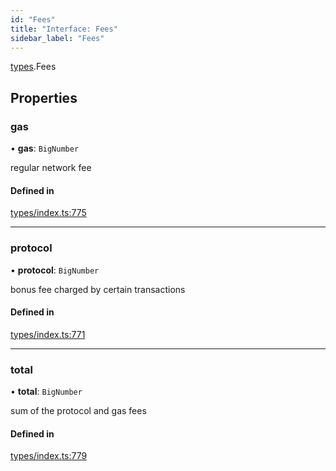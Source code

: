 ```yaml
---
id: "Fees"
title: "Interface: Fees"
sidebar_label: "Fees"
---
```


[types](../../../modules/Types/Types.md).Fees

## Properties

### gas

• **gas**: `BigNumber`

regular network fee

#### Defined in

[types/index.ts:775](https://github.com/PolymeshAssociation/polymesh-sdk/blob/d4e2c127f/src/types/index.ts#L775)

___

### protocol

• **protocol**: `BigNumber`

bonus fee charged by certain transactions

#### Defined in

[types/index.ts:771](https://github.com/PolymeshAssociation/polymesh-sdk/blob/d4e2c127f/src/types/index.ts#L771)

___

### total

• **total**: `BigNumber`

sum of the protocol and gas fees

#### Defined in

[types/index.ts:779](https://github.com/PolymeshAssociation/polymesh-sdk/blob/d4e2c127f/src/types/index.ts#L779)
